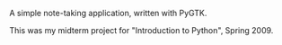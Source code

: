 A simple note-taking application, written with PyGTK.

This was my midterm project for "Introduction to Python", Spring 2009.
